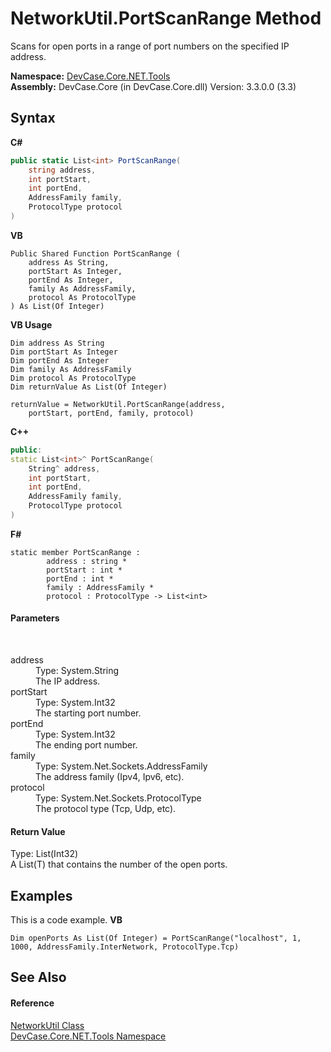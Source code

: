 # NetworkUtil.PortScanRange Method 
 

Scans for open ports in a range of port numbers on the specified IP address.

**Namespace:**&nbsp;<a href="N_DevCase_Core_NET_Tools">DevCase.Core.NET.Tools</a><br />**Assembly:**&nbsp;DevCase.Core (in DevCase.Core.dll) Version: 3.3.0.0 (3.3)

## Syntax

**C#**<br />
``` C#
public static List<int> PortScanRange(
	string address,
	int portStart,
	int portEnd,
	AddressFamily family,
	ProtocolType protocol
)
```

**VB**<br />
``` VB
Public Shared Function PortScanRange ( 
	address As String,
	portStart As Integer,
	portEnd As Integer,
	family As AddressFamily,
	protocol As ProtocolType
) As List(Of Integer)
```

**VB Usage**<br />
``` VB Usage
Dim address As String
Dim portStart As Integer
Dim portEnd As Integer
Dim family As AddressFamily
Dim protocol As ProtocolType
Dim returnValue As List(Of Integer)

returnValue = NetworkUtil.PortScanRange(address, 
	portStart, portEnd, family, protocol)
```

**C++**<br />
``` C++
public:
static List<int>^ PortScanRange(
	String^ address, 
	int portStart, 
	int portEnd, 
	AddressFamily family, 
	ProtocolType protocol
)
```

**F#**<br />
``` F#
static member PortScanRange : 
        address : string * 
        portStart : int * 
        portEnd : int * 
        family : AddressFamily * 
        protocol : ProtocolType -> List<int> 

```


#### Parameters
&nbsp;<dl><dt>address</dt><dd>Type: System.String<br />The IP address.</dd><dt>portStart</dt><dd>Type: System.Int32<br />The starting port number.</dd><dt>portEnd</dt><dd>Type: System.Int32<br />The ending port number.</dd><dt>family</dt><dd>Type: System.Net.Sockets.AddressFamily<br />The address family (Ipv4, Ipv6, etc).</dd><dt>protocol</dt><dd>Type: System.Net.Sockets.ProtocolType<br />The protocol type (Tcp, Udp, etc).</dd></dl>

#### Return Value
Type: List(Int32)<br />A List(T) that contains the number of the open ports.

## Examples
This is a code example. 
**VB**<br />
``` VB
Dim openPorts As List(Of Integer) = PortScanRange("localhost", 1, 1000, AddressFamily.InterNetwork, ProtocolType.Tcp)
```


## See Also


#### Reference
<a href="T_DevCase_Core_NET_Tools_NetworkUtil">NetworkUtil Class</a><br /><a href="N_DevCase_Core_NET_Tools">DevCase.Core.NET.Tools Namespace</a><br />